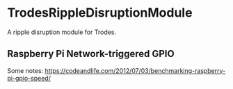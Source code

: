 # TrodesRippleDisruptionModule
A ripple disruption module for Trodes. 

## Raspberry Pi Network-triggered GPIO
Some notes: https://codeandlife.com/2012/07/03/benchmarking-raspberry-pi-gpio-speed/
